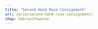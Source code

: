 ```yaml
---
title: "Second Hand Rose Consignment"
url: /erie/second-hand-rose-consignment/
shop: Gebrauchtwaren
---
```

